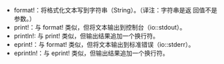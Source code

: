 - format!：将格式化文本写到字符串（String）。（译注：字符串是返 回值不是参数。）
- print!：与 format! 类似，但将文本输出到控制台（io::stdout）。
- println!: 与 print! 类似，但输出结果追加一个换行符。
- eprint!：与 format! 类似，但将文本输出到标准错误（io::stderr）。
- eprintln!：与 eprint! 类似，但输出结果追加一个换行符。